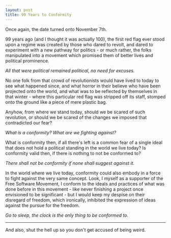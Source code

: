 ```yaml
---
layout: post
title: 99 Years to Conformity
---
```


Once again, the date turned onto November 7th.

99 years ago (and I thought it was actually 100), the first red flag ever
stood upon a regime was created by those who dared to revolt, and dared to
experiment with a new pathway for politics - or much rather, the folks
manipulated into a movement which promised them of better lives and
political prominence.

*All that were political remained political, no need for excuses.*

No one folk from that crowd of revolutionists would have lived to today to see
what happened since, and what horror in their believe who have been projected
onto the world, and what was to be reflected by themselves in that winter -
where this particular red flag was stripped off its staff, stomped onto 
the ground like a piece of mere plastic bag.

Anyhow, from where we stand today, should we be scared of such revolution,
or should we be scared of the changes we imposed that contradicted our fear?

*What is a conformity? What are we fighting against?*

What is conformity then, if all there's left is a common fear of a single
ideal that does not hold a political standing in the world we live today?
Is conformity valid then, if there is nothing to not be conformed to?

*There shall not be conformity if none shall suggest against it.*

In the world where we live today, conformity could also embody in a force
to fight against the very same concept. Look, I myself as a supporter
of the Free Software Movement, I conform to the ideals and practices of
what was done before in this movement - like never finishing a project once
envisioned to be significant - but I would keep my despise on their disregard
of freedom, which ironically, inhibited the expression of ideas against the
pursue for the freedom.

*Go to sleep, the clock is the only thing to be conformed to.*

-------------

And also, shut the hell up so you don't get accused of being weird.
